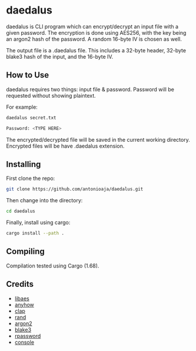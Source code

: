 # daedalus
daedalus is CLI program which can encrypt/decrypt an input file with a given password. The encryption is done using AES256, with the key being an argon2 hash of the password. A random 16-byte IV is chosen as well.

The output file is a .daedalus file. This includes a 32-byte header, 32-byte blake3 hash of the input, and the 16-byte IV.

## How to Use
daedalus requires two things: input file & password.
Password will be requested without showing plaintext.

For example:

```bash
daedalus secret.txt
```

```bash
Password: <TYPE HERE>
```

The encrypted/decrypted file will be saved in the current working directory.
Encrypted files will be have .daedalus extension.

## Installing
First clone the repo:

```bash
git clone https://github.com/antonioaja/daedalus.git
```

Then change into the directory:

```bash
cd daedalus
```

Finally, install using cargo:

```bash
cargo install --path .
```

## Compiling

Compilation tested using Cargo (1.68).

## Credits

* [libaes](https://github.com/keepsimple1/libaes)
* [anyhow](https://github.com/dtolnay/anyhow)
* [clap](https://github.com/clap-rs/clap)
* [rand](https://github.com/rust-random/rand)
* [argon2](https://github.com/RustCrypto/password-hashes/tree/master/argon2)
* [blake3](https://github.com/BLAKE3-team/BLAKE3)
* [rpassword](https://github.com/conradkleinespel/rpassword)
* [console](https://github.com/console-rs)